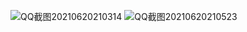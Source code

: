 ![]()![QQ截图20210620210314](https://user-images.githubusercontent.com/82360536/122675310-6b346080-d20b-11eb-9212-418d37e2de73.png)
![]()![QQ截图20210620210523](https://user-images.githubusercontent.com/82360536/122675318-738c9b80-d20b-11eb-83fd-d496543c19d8.png)
